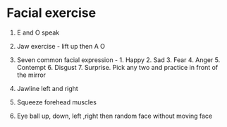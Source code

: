 # Facial exercise

1. E and O speak
    
2. Jaw exercise - lift up then A O
    
3. Seven common facial expression - 1. Happy 2. Sad 3. Fear 4. Anger 5. Contempt 6. Disgust 7. Surprise. Pick any two and practice in front of the mirror
    
4. Jawline left and right
    
5. Squeeze forehead muscles
    
6. Eye ball up, down, left ,right then random face without moving face
